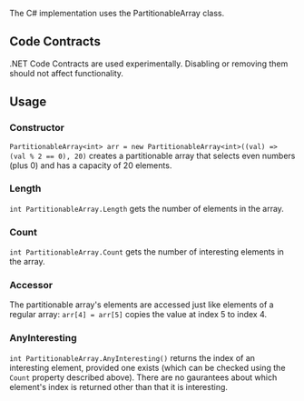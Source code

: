 The C# implementation uses the PartitionableArray class.

## Code Contracts

.NET Code Contracts are used experimentally. Disabling or removing them should not affect functionality.

## Usage

### Constructor

`PartitionableArray<int> arr = new PartitionableArray<int>((val) => (val % 2 == 0), 20)` creates a partitionable array that selects even numbers (plus 0) and has a capacity of 20 elements.

### Length

`int PartitionableArray.Length` gets the number of elements in the array.

### Count

`int PartitionableArray.Count` gets the number of interesting elements in the array.

### Accessor

The partitionable array's elements are accessed just like elements of a regular array: `arr[4] = arr[5]` copies the value at index 5 to index 4.

### AnyInteresting

`int PartitionableArray.AnyInteresting()` returns the index of an interesting element, provided one exists (which can be checked using the `Count` property described above). There are no gaurantees about which element's index is returned other than that it is interesting.